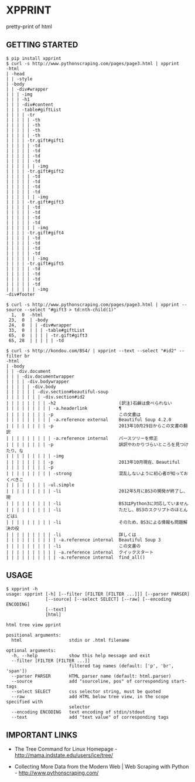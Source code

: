 XPPRINT
=======

pretty-print of html


GETTING STARTED
---------------

    $ pip install xpprint
    $ curl -s http://www.pythonscraping.com/pages/page3.html | xpprint
    -html
    | -head
    | | -style
    | -body
    | | -div#wrapper
    | | | -img
    | | | -h1
    | | | -div#content
    | | | -table#giftList
    | | | | -tr
    | | | | | -th
    | | | | | -th
    | | | | | -th
    | | | | | -th
    | | | | -tr.gift#gift1
    | | | | | -td
    | | | | | -td
    | | | | | -td
    | | | | | -td
    | | | | | | -img
    | | | | -tr.gift#gift2
    | | | | | -td
    | | | | | -td
    | | | | | -td
    | | | | | -td
    | | | | | | -img
    | | | | -tr.gift#gift3
    | | | | | -td
    | | | | | -td
    | | | | | -td
    | | | | | -td
    | | | | | | -img
    | | | | -tr.gift#gift4
    | | | | | -td
    | | | | | -td
    | | | | | -td
    | | | | | -td
    | | | | | | -img
    | | | | -tr.gift#gift5
    | | | | | -td
    | | | | | -td
    | | | | | -td
    | | | | | -td
    | | | | | | -img
    -div#footer
    
    $ curl -s http://www.pythonscraping.com/pages/page3.html | xpprint --source --select "#gift3 > td:nth-child(1)"
      1,  0  -html
     23,  0  | -body
     24,  0  | | -div#wrapper
     33,  0  | | | -table#giftList
     65,  0  | | | | -tr.gift#gift3
     65, 28  | | | | | -td

    $ curl -s http://kondou.com/BS4/ | xpprint --text --select "#id2" --filter br
    -html
    | -body
    | | -div.document
    | | | -div.documentwrapper
    | | | | -div.bodywrapper
    | | | | | -div.body
    | | | | | | -div.section#beautiful-soup
    | | | | | | | -div.section#id2
    | | | | | | | | -h2                        (訳注)石鹸は食べられない
    | | | | | | | | | -a.headerlink            ¶
    | | | | | | | | -p                         この文書は
    | | | | | | | | | -a.reference external    Beautiful Soup 4.2.0
    | | | | | | | | -p                         2013年10月29日からこの文書の翻訳
    | | | | | | | | | -a.reference internal    パースツリーを修正
    | | | | | | | | -p                         誤訳やわかりづらいところを見つけたり、な
    | | | | | | | | | -img
    | | | | | | | | -p                         2013年10月現在、Beautiful
    | | | | | | | | -p
    | | | | | | | | | -strong                  混乱しないように初心者が知っておくべきこ
    | | | | | | | | -ul.simple
    | | | | | | | | | -li                      2012年5月にBS3の開発が終了し、現
    | | | | | | | | | -li                      BS3はPython3に対応していません
    | | | | | | | | | -li                      ただし、BS3のスクリプトのほとんどはi
    | | | | | | | | | -li                      そのため、BS3による情報も問題解決の役
    | | | | | | | | | -li                      詳しくは
    | | | | | | | | | | -a.reference internal  Beautiful Soup 3
    | | | | | | | | | -li                      この文書の
    | | | | | | | | | | -a.reference internal  クイックスタート
    | | | | | | | | | | -a.reference internal  find_all()


USAGE
-----

    $ xpprint -h
    usage: xpprint [-h] [--filter [FILTER [FILTER ...]]] [--parser PARSER]
                   [--source] [--select SELECT] [--raw] [--encoding ENCODING]
                   [--text]
                   [html]
    
    html tree view pprint
    
    positional arguments:
      html                  stdin or .html filename
    
    optional arguments:
      -h, --help            show this help message and exit
      --filter [FILTER [FILTER ...]]
                            filtered tag names (default: ['p', 'br', 'span'])
      --parser PARSER       HTML parser name (default: html.parser)
      --source              add "sourceline, pos" of corresponding start-tags
      --select SELECT       css selector string, must be quoted
      --raw                 add HTML below tree view, in the scope specified with
                            selector
      --encoding ENCODING   text encoding of stdin/stdout
      --text                add "text value" of corresponding tags


IMPORTANT LINKS
---------------

- The Tree Command for Linux Homepage -
  http://mama.indstate.edu/users/ice/tree/

- Collecting More Data from the Modern Web | Web Scraping with Python -
  http://www.pythonscraping.com/
